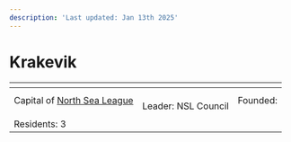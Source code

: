 ```yaml
---
description: 'Last updated: Jan 13th 2025'
---
```


# Krakevik



<table data-view="cards"><thead><tr><th></th><th></th><th></th></tr></thead><tbody><tr><td>Capital of <a href="../nations/north_sea_league.md">North Sea League</a></td><td><br>Leader: NSL Council<br></td><td>Founded:</td></tr><tr><td></td><td><img src="../../../.gitbook/assets/krakevik.png" alt="" data-size="original"></td><td></td></tr><tr><td>Residents: 3</td><td></td><td></td></tr></tbody></table>
